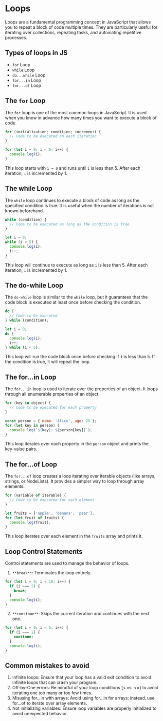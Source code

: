 # Loops

Loops are a fundamental programming concept in JavaScript that allows you to repeat a block of code multiple times. They are particularly useful for iterating over collections, repeating tasks, and automating repetitive processes.

## Types of loops in JS

- `for` Loop
- `while` Loop
- `do...while` Loop
- `for...in` Loop
- `for...of` Loop


## The `for` Loop

The `for` loop is one of the most common loops in JavaScript. It is used when you know in advance how many times you want to execute a block of code.

```js
for (initialization; condition; increment) {
  // Code to be executed on each iteration
}
```

```js
for (let i = 0; i < 5; i++) {
  console.log(i);
}

```
This loop starts with `i = 0` and runs until `i` is less than 5. After each iteration, `i` is incremented by 1. 

## The while Loop

The `while` loop continues to execute a block of code as long as the specified condition is true. It is useful when the number of iterations is not known beforehand.

```js
while (condition) {
  // Code to be executed as long as the condition is true
}
```

```js
let i = 0;
while (i < 5) {
  console.log(i);
  i++;
}
```
This loop will continue to execute as long as `i` is less than 5. After each iteration, `i` is incremented by 1.

## The do-while Loop

The `do-while` loop is similar to the `while` loop, but it guarantees that the code block is executed at least once before checking the condition.

```js
do {
  // Code to be executed
} while (condition);
```

```js
let i = 0;
do {
  console.log(i);
  i++;
} while (i < 5);
```

This loop will run the code block once before checking if `i` is less than 5. If the condition is true, it will repeat the loop. 

## The for...in Loop

The `for...in` loop is used to iterate over the properties of an object. It loops through all enumerable properties of an object.

```js
for (key in object) {
  // Code to be executed for each property
}

```

```js
const person = { name: 'Alice', age: 25 };
for (let key in person) {
  console.log(`${key}: ${person[key]}`);
}

```
This loop iterates over each property in the `person` object and prints the key-value pairs. 

## The for...of Loop

The `for...of` loop creates a loop iterating over iterable objects (like arrays, strings, or NodeLists). It provides a simpler way to loop through array elements.


```js
for (variable of iterable) {
  // Code to be executed for each element
}
```

```js
let fruits = ['apple', 'banana', 'pear'];
for (let fruit of fruits) {
  console.log(fruit);
}

```

This loop iterates over each element in the `fruits` array and prints it. 

## Loop Control Statements

Control statements are used to manage the behavior of loops.

1) `**break**`: Terminates the loop entirely.

```js
for (let i = 0; i < 10; i++) {
  if (i === 5) {
    break;
  }
  console.log(i);
}
```

2) `**continue**`: Skips the current iteration and continues with the next one.

```js
for (let i = 0; i < 5; i++) {
  if (i === 2) {
    continue;
  }
  console.log(i);
}

```

## Common mistakes to avoid

1) Infinite loops: Ensure that your loop has a valid exit condition to avoid infinite loops that can crash your program.
2) Off-by-One errors: Be mindful of your loop conditions (< vs. <=) to avoid iterating one too many or too few times.
3) Misusing for...in with arrays: Avoid using for...in for arrays; instead, use for...of to iterate over array elements.
4) Not initializing variables: Ensure loop variables are properly initialized to avoid unexpected behavior.